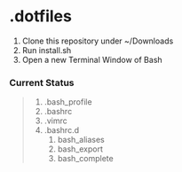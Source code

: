 # .dotfiles

1. Clone this repository under ~/Downloads
2. Run install.sh
3. Open a new Terminal Window of Bash


### Current Status
>  1. .bash_profile
>  2. .bashrc
>  3. .vimrc
>  4. .bashrc.d
>       1. bash_aliases
>       2. bash_export
>       3. bash_complete
